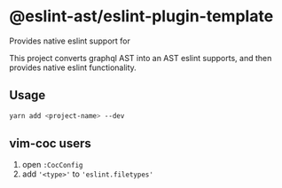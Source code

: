 # @eslint-ast/eslint-plugin-template

Provides native eslint support for <language>

This project converts graphql AST into an AST eslint supports, and then
provides native eslint functionality.

## Usage

```sh
yarn add <project-name> --dev
```

## vim-coc users

1. open `:CocConfig`
2. add `'<type>'` to `'eslint.filetypes'`
